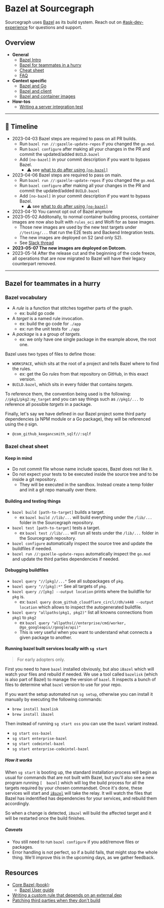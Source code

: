 # Bazel at Sourcegraph

Sourcegraph uses [Bazel](https://bazel.build) as its build system. Reach out on [#ask-dev-experience](https://sourcegraph.slack.com/archives/C04MYFW01NV) for questions and support.

## Overview

- **General**
  - [Bazel Intro](./intro.md)
  - [Bazel for teammates in a hurry](#bazel-for-teammates-in-a-hurry)
  - [Cheat sheet](#bazel-cheat-sheet)
  - [FAQ](./faq.md)
- **Context specific**
  - [Bazel and Go](./go.md)
  - [Bazel and client](./web.md)
  - [Bazel and container images](./containers.md)
- **How-tos**
  - [Writing a server integration test](./server_integration_tests.md)

---

## 📅 Timeline

- 2023-04-03 Bazel steps are required to pass on all PR builds.
  - Run `bazel run //:gazelle-update-repos` if you changed the `go.mod`.
  - Run `bazel configure` after making all your changes in the PR and commit the updated/added `BUILD.bazel`
  - Add `[no-bazel]` in your commit description if you want to bypass Bazel.
    - ⚠️  see [what to do after using `[no-bazel]`](#i-just-used-no-bazel-to-merge-my-pr)
- 2023-04-06 Bazel steps are required to pass on main.
  - Run `bazel run //:gazelle-update-repos` if you changed the `go.mod`.
  - Run `bazel configure` after making all your changes in the PR and commit the updated/added `BUILD.bazel`
  - Add `[no-bazel]` in your commit description if you want to bypass Bazel.
    - ⚠️  see [what to do after using `[no-bazel]`](#i-just-used-no-bazel-to-merge-my-pr)
- 2023-04-10 You cannot opt out of Bazel anymore
- 2023-05-02 Additonally, to normal container building process, container images are now also built with `rules_oci` and Wolfi for as base images.
  - Those new images are used by the new test targets under `//testing/...` that run the E2E tests and Backend Integration tests.
  - The new images are deployed on S2 (and only S2).
  - See [Slack thread](https://sourcegraph.slack.com/archives/C04MYFW01NV/p1685606796918859)
- **2023-05-07 The new images are deployed on Dotcom.**
- 2023-05-14 After the release cut and the beginning of the code freeze, all operations that are now migrated to Bazel will have their legacy counterpart removed.

---

## Bazel for teammates in a hurry

### Bazel vocabulary

- A _rule_ is a function that stitches together parts of the graph.
  - ex: build go code
- A _target_ is a named rule invocation.
  - ex: build the go code for `./app`
  - ex: run the unit tests for `./app`
- A _package_ is a a group of _targets_.
  - ex: we only have one single package in the example above, the root one.

Bazel uses two types of files to define those:

- `WORKSPACE`, which sits at the root of a project and tells Bazel where to find the rules.
  - ex: get the Go _rules_ from that repository on GitHub, in this exact version.
- `BUILD.bazel`, which sits in every folder that contains _targets_.

To reference them, the convention being used is the following: `//pkg1/pkg2:my_target` and you can say things such as `//pkg1/...` to reference all possible _targets_ in a package.

Finally, let's say we have defined in our Bazel project some third party dependencies (a NPM module or a Go package), they will be referenced using the `@` sign.

- `@com_github_keegancsmith_sqlf//:sqlf`

### Bazel cheat sheet

#### Keep in mind

- Do not commit file whose name include spaces, Bazel does not like it.
- Do not expect your tests to be executed inside the source tree and to be inside a git repository.
  - They will be executed in the sandbox. Instead create a temp folder and init a git repo manually over there.

#### Building and testing things

- `bazel build [path-to-target]` builds a target.
  - ex `bazel build //lib/...` will build everything under the `/lib/...` folder in the Sourcegraph repository.
- `bazel test [path-to-target]` tests a target.
  - ex `bazel test //lib/...` will run all tests under the `/lib/...` folder in the Sourcegraph repository.
- `bazel configure` automatically inspect the source tree and update the buildfiles if needed.
- `bazel run //:gazelle-update-repos` automatically inspect the `go.mod` and update the third parties dependencies if needed.

#### Debugging buildfiles

- `bazel query "//[pkg]/..."` See all subpackages of `pkg`.
- `bazel query "//[pkg]:*"` See all targets of `pkg`.
- `bazel query //[pkg] --output location` prints where the buildfile for `pkg` is.
  - ex: `bazel query @com_github_cloudflare_circl//dh/x448 --output location` which allows to inspect the autogenerated buildfile.
- `bazel query "allpaths(pkg1, pkg2)"` list all knowns connections from `pkg1` to `pkg2`
  - ex `bazel query "allpaths(//enterprise/cmd/worker, @go_googleapis//google/api)"`
  - This is very useful when you want to understand what connects a given package to another.

#### Running bazel built services locally with `sg start`

> For early adopters only.

First you need to have `bazel` installed obviously, but also `iBazel` which will watch your files and rebuild if needed. We use a tool called `bazelisk` (which is also part of Bazel) to manage the version of `bazel`. It inspects a bunch of files to determine what `bazel` version to use for your repo.

If you want the setup automated run `sg setup`, otherwise you can install it manually by executing the following commands:

- `brew install bazelisk`
- `brew install ibazel`

Then instead of running `sg start oss` you can use the `bazel` variant instead.

- `sg start oss-bazel`
- `sg start enterprise-bazel`
- `sg start codeintel-bazel`
- `sg start enterprise-codeintel-bazel`

##### How it works

When `sg start` is booting up, the standard installation process will begin as usual for commands that are not built with Bazel, but you'll also see a new program running
`[  bazel]` which will log the build process for all the targets required by your chosen commandset. Once it's done, these services will start and [`iBazel`](https://github.com/bazelbuild/bazel-watcher)
will take the relay. It will watch the files that Bazel has indentified has dependencies for your services, and rebuild them accordingly.

So when a change is detected, `iBazel` will build the affected target and it will be restarted once the build finishes.

##### Caveats

- You still need to run `bazel configure` if you add/remove files or packages.
- Error handling is not perfect, so if a build fails, that might stop the whole thing. We'll improve this in the upcoming days, as we gather feedback.


## Resources

- [Core Bazel (book)](https://www.amazon.com/Core-Bazel-Fast-Builds-People/dp/B08DVDM7BZ):
  - [Bazel User guide](https://bazel.build/docs)
- [Writing a custom rule that depends on an external dep](https://www.youtube.com/watch?v=bhirT014eCE)
- [Patching third parties when they don't build](https://rotemtam.com/2020/10/30/bazel-building-cgo-bindings/)

